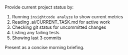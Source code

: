 Provide current project status by:
1. Running `insightcode analyze` to show current metrics
2. Reading .ai/CURRENT_TASK.md for active work
3. Checking git status for uncommitted changes
4. Listing any failing tests
5. Showing last 3 commits

Present as a concise morning briefing.